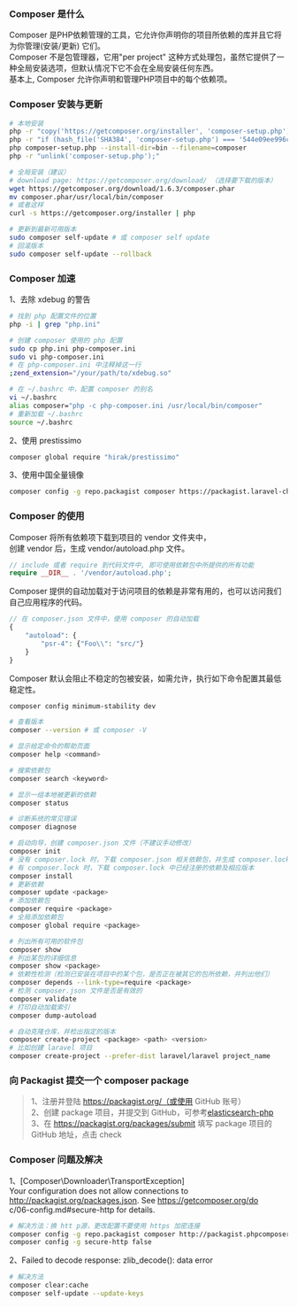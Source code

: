 
### Composer 是什么
Composer 是PHP依赖管理的工具，它允许你声明你的项目所依赖的库并且它将为你管理(安装/更新) 它们。  
Composer 不是包管理器，它用"per project" 这种方式处理包，虽然它提供了一种全局安装选项，但默认情况下它不会在全局安装任何东西。  
基本上, Composer 允许你声明和管理PHP项目中的每个依赖项。  

### Composer 安装与更新
```bash
# 本地安装
php -r "copy('https://getcomposer.org/installer', 'composer-setup.php');"
php -r "if (hash_file('SHA384', 'composer-setup.php') === '544e09ee996cdf60ece3804abc52599c22b1f40f4323403c44d44fdfdd586475ca9813a858088ffbc1f233e9b180f061') { echo 'Installer verified'; } else { echo 'Installer corrupt'; unlink('composer-setup.php'); } echo PHP_EOL;"
php composer-setup.php --install-dir=bin --filename=composer
php -r "unlink('composer-setup.php');"

# 全局安装（建议）
# download page: https://getcomposer.org/download/ （选择要下载的版本）
wget https://getcomposer.org/download/1.6.3/composer.phar
mv composer.phar/usr/local/bin/composer
# 或者这样
curl -s https://getcomposer.org/installer | php

# 更新到最新可用版本
sudo composer self-update # 或 composer self update
# 回滚版本
sudo composer self-update --rollback
```

### Composer 加速
1、去除 xdebug 的警告
```bash
# 找到 php 配置文件的位置
php -i | grep "php.ini"

# 创建 composer 使用的 php 配置
sudo cp php.ini php-composer.ini
sudo vi php-composer.ini
# 在 php-composer.ini 中注释掉这一行
;zend_extension="/your/path/to/xdebug.so"

# 在 ~/.bashrc 中，配置 composer 的别名
vi ~/.bashrc
alias composer="php -c php-composer.ini /usr/local/bin/composer"
# 重新加载 ~/.bashrc
source ~/.bashrc
```

2、使用 prestissimo
```bash
composer global require "hirak/prestissimo"
```

3、使用中国全量镜像
```bash
composer config -g repo.packagist composer https://packagist.laravel-china.org
```

### Composer 的使用
Composer 将所有依赖项下载到项目的 vendor 文件夹中，  
创建 vendor 后，生成 vendor/autoload.php 文件。  
```php
// include 或者 require 到代码文件中, 即可使用依赖包中所提供的所有功能
require __DIR__ . '/vendor/autoload.php';
```

Composer 提供的自动加载对于访问项目的依赖是非常有用的，也可以访问我们自己应用程序的代码。
```php
// 在 composer.json 文件中，使用 composer 的自动加载
{
    "autoload": {
        "psr-4": {"Foo\\": "src/"}
    }
}
```

Composer 默认会阻止不稳定的包被安装，如需允许，执行如下命令配置其最低稳定性。
```bash
composer config minimum-stability dev
```

```bash
# 查看版本
composer --version # 或 composer -V

# 显示给定命令的帮助页面
composer help <command>

# 搜索依赖包
composer search <keyword>

# 显示一组本地被更新的依赖
composer status

# 诊断系统的常见错误
composer diagnose

# 启动向导，创建 composer.json 文件（不建议手动修改）
composer init
# 没有 composer.lock 时，下载 composer.json 相关依赖包，并生成 composer.lock；
# 有 composer.lock 时，下载 composer.lock 中已经注册的依赖及相应版本
composer install
# 更新依赖
composer update <package>
# 添加依赖包
composer require <package>
# 全局添加依赖包
composer global require <package>

# 列出所有可用的软件包
composer show
# 列出某包的详细信息
composer show <package>
# 依赖性检测（检测已安装在项目中的某个包，是否正在被其它的包所依赖，并列出他们）
composer depends --link-type=require <package>
# 检测 composer.json 文件是否是有效的
composer validate
# 打印自动加载索引
composer dump-autoload

# 自动克隆仓库，并检出指定的版本 
composer create-project <package> <path> <version>
# 比如创建 laravel 项目
composer create-project --prefer-dist laravel/laravel project_name
```

### 向 Packagist 提交一个 composer package
> 1、注册并登陆 https://packagist.org/（或使用 GitHub 账号）  
> 2、创建 package 项目，并提交到 GitHub，可参考[elasticsearch-php](https://github.com/chenyuanqi/elasticsearch)  
> 3、在 https://packagist.org/packages/submit 填写 package 项目的 GitHub 地址，点击 check

### Composer 问题及解决
1、[Composer\Downloader\TransportException]  
Your configuration does not allow connections to http://packagist.org/packages.json. See https://getcomposer.org/do  
c/06-config.md#secure-http for details.  

```bash
# 解决方法：换 htt p源，更改配置不要使用 https 加密连接
composer config -g repo.packagist composer http://packagist.phpcomposer.com
composer config -g secure-http false
```

2、Failed to decode response: zlib_decode(): data error
```bash
# 解决方法
composer clear:cache 
composer self-update --update-keys
```
